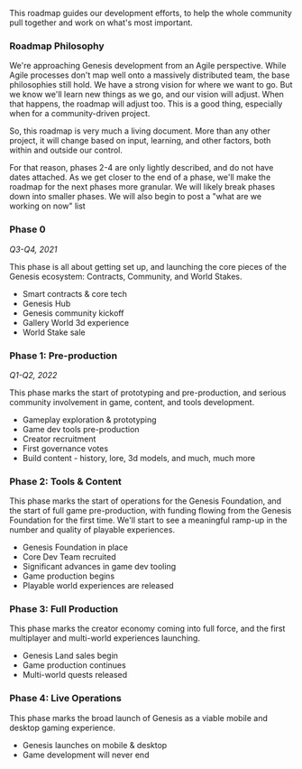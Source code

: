 <p>This roadmap guides our development efforts, to help the whole community pull together and work on what's most important.</p>

<h3>Roadmap Philosophy</h3>
<p>We're approaching Genesis development from an Agile perspective. While Agile processes don't map well onto a massively distributed team, the base philosophies still hold. We have a strong vision for where we want to go. But we know we'll learn new things as we go, and our vision will adjust. When that happens, the roadmap will adjust too. This is a good thing, especially when for a community-driven project.</p>
<p>So, this roadmap is very much a living document. More than any other project, it will change based on input, learning, and other factors, both within and outside our control.</p>
<p>For that reason, phases 2-4 are only lightly described, and do not have dates attached. As we get closer to the end of a phase, we'll make the roadmap for the next phases more granular. We will likely break phases down into smaller phases. We will also begin to post a "what are we working on now" list </p>

<h3>Phase 0</h3>
<p><i>Q3-Q4, 2021</i></p>
<p>This phase is all about getting set up, and launching the core pieces of the Genesis ecosystem: Contracts, Community, and World Stakes.</p>
<ul>
<li>Smart contracts & core tech</li>
<li>Genesis Hub</li>
<li>Genesis community kickoff</li>
<li>Gallery World 3d experience</li>
<li>World Stake sale</li>
</ul>

<h3>Phase 1: Pre-production</h3>
<p><i>Q1-Q2, 2022</i></p>
<p>This phase marks the start of prototyping and pre-production, and serious community involvement in game, content, and tools development.</p>
<ul>
<li>Gameplay exploration & prototyping</li>
<li>Game dev tools pre-production</li>
<li>Creator recruitment</li>
<li>First governance votes</li>
<li>Build content - history, lore, 3d models, and much, much more</li>
</ul>

<h3>Phase 2: Tools & Content</h3>
<p>This phase marks the start of operations for the Genesis Foundation, and the start of full game pre-production, with funding flowing from the Genesis Foundation for the first time. We'll start to see a meaningful ramp-up in the number and quality of playable experiences.</p>
<ul>
<li>Genesis Foundation in place</li>
<li>Core Dev Team recruited</li>
<li>Significant advances in game dev tooling</li>
<li>Game production begins</li>
<li>Playable world experiences are released</li>
</ul>

<h3>Phase 3: Full Production</h3>
<p>This phase marks the creator economy coming into full force, and the first multiplayer and multi-world experiences launching.</p>
<ul>
<li>Genesis Land sales begin</li>
<li>Game production continues</li>
<li>Multi-world quests released</li>
</ul>

<h3>Phase 4: Live Operations</h3>
<p>This phase marks the broad launch of Genesis as a viable mobile and desktop gaming experience. </p>
<ul>
<li>Genesis launches on mobile & desktop</li>
<li>Game development will never end</li>
</ul>
